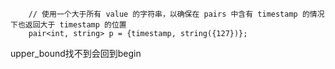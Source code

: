         // 使用一个大于所有 value 的字符串，以确保在 pairs 中含有 timestamp 的情况下也返回大于 timestamp 的位置
        pair<int, string> p = {timestamp, string({127})};

upper_bound找不到会回到begin